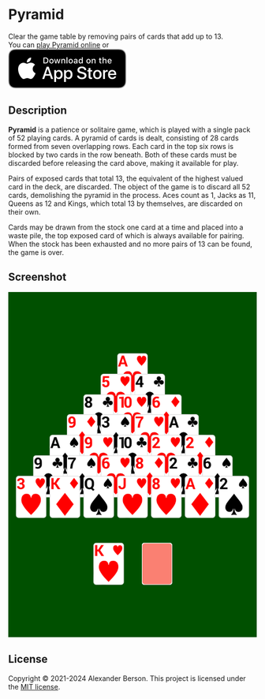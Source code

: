 # Pyramid

Clear the game table by removing pairs of cards that add up to 13.<br> 
You can [play Pyramid online](https://alex-berson.github.io/pyramid/) or <br>
[<img src="images/Download_on_the_App_Store_Badge_US-UK_RGB_blk_092917.svg">](https://apps.apple.com/us/app/pyramid/id1581234549)

## Description

**Pyramid** is a patience or solitaire game, which is played with a single pack of 52 playing cards. A pyramid of cards is dealt, consisting of 28 cards formed from seven overlapping rows. Each card in the top six rows is blocked by two cards in the row beneath. Both of these cards must be discarded before releasing the card above, making it available for play.

Pairs of exposed cards that total 13, the equivalent of the highest valued card in the deck, are discarded. The object of the game is to discard all 52 cards, demolishing the pyramid in the process. Aces count as 1, Jacks as 11, Queens as 12 and Kings, which total 13 by themselves, are discarded on their own.

Cards may be drawn from the stock one card at a time and placed into a waste pile, the top exposed card of which is always available for pairing. When the stock has been exhausted and no more pairs of 13 can be found, the game is over. 


## Screenshot

<p align="center">
  <img src="images/screenshot.png" alt="Screenshot">
</p>

## License

Copyright &copy; 2021-2024 Alexander Berson. This project is licensed under the [MIT license](LICENSE.txt "MIT License").


